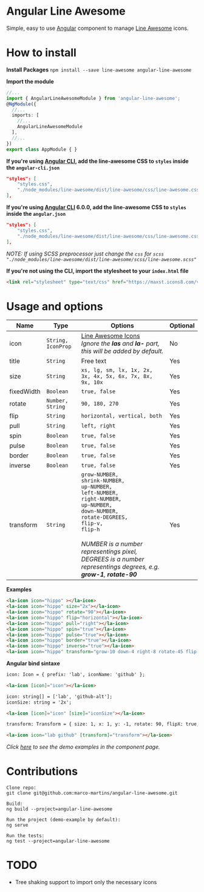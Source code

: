# Angular Line Awesome
Simple, easy to use [Angular](https://angular.io) component to manage [Line Awesome](https://icons8.com/line-awesome) icons.

# How to install

**Install Packages**
`npm install --save line-awesome angular-line-awesome`

**Import the module**
```typescript
//...
import { AngularLineAwesomeModule } from 'angular-line-awesome';
@NgModule({
  //...
  imports: [
    //...
    AngularLineAwesomeModule
  ],
  //...
})
export class AppModule { }
```

**If you're using [Angular CLI](https://github.com/angular/angular-cli), add the line-awesome CSS to `styles` inside the `angular-cli.json`**
```json
"styles": [
    "styles.css",
    "./node_modules/line-awesome/dist/line-awesome/css/line-awesome.css"
],
```
**If you're using [Angular CLI](https://github.com/angular/angular-cli) 6.0.0, add the line-awesome CSS to `styles` inside the `angular.json`**
```json
"styles": [
    "styles.css",
    "./node_modules/line-awesome/dist/line-awesome/css/line-awesome.css"
],
```

*NOTE: If using SCSS preprocessor just change the `css` for `scss`
`"./node_modules/line-awesome/dist/line-awesome/scss/line-awesome.scss"`*


**If you're not using the CLI, import the stylesheet to your `index.html` file**
```html
<link rel="stylesheet" type="text/css" href="https://maxst.icons8.com/vue-static/landings/line-awesome/line-awesome/1.3.0/css/line-awesome.min.css">
```

# Usage and options

Name        | Type                  | Options                                                    | Optional
---         | ---                   | ---                                                        | ---
icon        | `String, IconProp`    | [Line Awesome Icons](https://icons8.com/line-awesome) <br> *Ignore the ***las*** and ***la-*** part, this will be added by default.* | No
title       | `String`              | Free text                                                  | Yes
size        | `String`              | `xs, lg, sm, lx, 1x, 2x, 3x, 4x, 5x, 6x, 7x, 8x, 9x, 10x`  | Yes
fixedWidth  | `Boolean`             | `true, false`                                              | Yes
rotate      | `Number, String`      | `90, 180, 270`                                             | Yes
flip        | `String`              | `horizontal, vertical, both`                               | Yes
pull        | `String`              | `left, right`                                              | Yes
spin        | `Boolean`             | `true, false`                                              | Yes
pulse       | `Boolean`             | `true, false`                                              | Yes
border      | `Boolean`             | `true, false`                                              | Yes
inverse     | `Boolean`             | `true, false`                                              | Yes
transform   | `String`              | `grow-NUMBER,`<br> `shrink-NUMBER,`<br> `up-NUMBER,`<br> `left-NUMBER,`<br> `right-NUMBER,`<br> `up-NUMBER,`<br> `down-NUMBER,` <br> `rotate-DEGREES,`<br> `flip-v,` <br> `flip-h` <br><br> *NUMBER is a number representings pixel, DEGREES is a number representings degrees, e.g. **grow-1**, **rotate-90*** | Yes

**Examples**
```html
<la-icon icon="hippo" ></la-icon>
<la-icon icon="hippo" size="2x"></la-icon>
<la-icon icon="hippo" rotate="90"></la-icon>
<la-icon icon="hippo" flip="horizontal"></la-icon>
<la-icon icon="hippo" pull="right"></la-icon>
<la-icon icon="hippo" spin="true"></la-icon>
<la-icon icon="hippo" pulse="true"></la-icon>
<la-icon icon="hippo" border="true"></la-icon>
<la-icon icon="hippo" inverse="true"></la-icon>
<la-icon icon="hippo" transform="grow-10 down-4 right-8 rotate-45 flip-v flip-h"></la-icon>
```

**Angular bind sintaxe**
```html
icon: Icon = { prefix: 'lab', iconName: 'github' };

<la-icon [icon]="icon"></la-icon>
```

```html
icon: string[] = ['lab', 'github-alt'];
iconSize: string = '2x';

<la-icon [icon]="icon" [size]="iconSize"></la-icon>
```

```html
transform: Transform = { size: 1, x: 1, y: -1, rotate: 90, flipX: true, flipY: true };

<la-icon icon="lab github" [transform]="transform"></la-icon>
```

*Click [here](https://angular-line-awesome.herokuapp.com/) to see the demo examples in the component page.*

# Contributions
```code
Clone repo:
git clone git@github.com:marco-martins/angular-line-awesome.git

Build:
ng build --project=angular-line-awesome

Run the project (demo-example by default):
ng serve

Run the tests:
ng test --project=angular-line-awesome
```

# TODO
- Tree shaking support to import only the necessary icons

